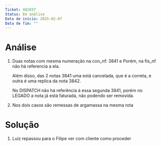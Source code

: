 ```yaml
---
Ticket: 482037
Status: Em análise
Data de início: 2025-02-07
Data de fim: ""
---
```


# Análise
1. Duas notas com mesma numeração na con_nf: 3841 e
	Porém, na fis_nf não há referencia a ela.
	
	Além disso, das 2 notas 3841 uma está cancelada, que é a correta, e outra é uma replica da nota 3842.
	
	No DISPATCH não há referência à essa segunda 3841, porém no LEGADO a nota já está faturada, não podendo ser removida.
2. Nos dois casos são remessas de argamassa na mesma rota
# Solução

1. Luiz repassou para o Filipe ver com cliente como proceder

